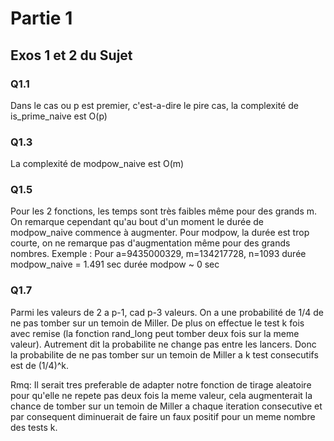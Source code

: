 # Partie 1
## Exos 1 et 2 du Sujet

### Q1.1
Dans le cas ou p est premier, c'est-a-dire le pire cas, la complexité de is_prime_naive est O(p)

### Q1.3
La complexité de modpow_naive est O(m)

### Q1.5
Pour les 2 fonctions, les temps sont très faibles même pour des grands m.
On remarque cependant qu'au bout d'un moment le durée de modpow_naive commence à augmenter.
Pour modpow, la durée est trop courte, on ne remarque pas d'augmentation même pour des grands nombres.
Exemple :
    Pour a=9435000329, m=134217728, n=1093
    durée modpow_naive = 1.491 sec
    durée modpow ~ 0 sec
### Q1.7
Parmi les valeurs de 2 a p-1, cad p-3 valeurs. On a une probabilité de 1/4 de ne pas tomber sur un temoin de Miller.
De plus on effectue le test k fois avec remise (la fonction rand_long peut tomber deux fois sur la meme valeur).
Autrement dit la probabilite ne change pas entre les lancers. Donc la probabilite de ne pas tomber sur un temoin de Miller 
a k test consecutifs est de (1/4)^k.

Rmq: Il serait tres preferable de adapter notre fonction de tirage aleatoire pour qu'elle ne repete pas 
deux fois la meme valeur, cela augmenterait la chance de tomber sur un temoin de Miller a chaque iteration consecutive et 
par consequent diminuerait de faire un faux positif pour un meme nombre des tests k.
